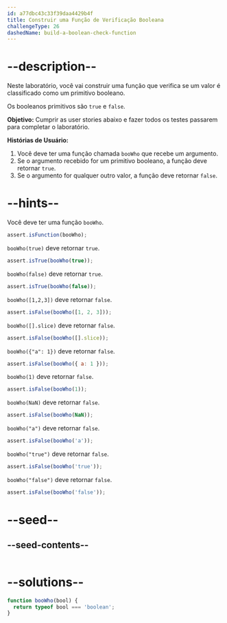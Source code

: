 ```yaml
---
id: a77dbc43c33f39daa4429b4f
title: Construir uma Função de Verificação Booleana
challengeType: 26
dashedName: build-a-boolean-check-function
---
```


# --description--

Neste laboratório, você vai construir uma função que verifica se um valor é classificado como um primitivo booleano.

Os booleanos primitivos são `true` e `false`.

**Objetivo:** Cumprir as user stories abaixo e fazer todos os testes passarem para completar o laboratório.

**Histórias de Usuário:**

1. Você deve ter uma função chamada `booWho` que recebe um argumento.
1. Se o argumento recebido for um primitivo booleano, a função deve retornar `true`.
1. Se o argumento for qualquer outro valor, a função deve retornar `false`.

# --hints--

Você deve ter uma função `booWho`.

```js
assert.isFunction(booWho);
```

`booWho(true)` deve retornar `true`.

```js
assert.isTrue(booWho(true));
```

`booWho(false)` deve retornar `true`.

```js
assert.isTrue(booWho(false));
```

`booWho([1,2,3])` deve retornar `false`.

```js
assert.isFalse(booWho([1, 2, 3]));
```

`booWho([].slice)` deve retornar `false`.

```js
assert.isFalse(booWho([].slice));
```

`booWho({"a": 1})` deve retornar `false`.

```js
assert.isFalse(booWho({ a: 1 }));
```

`booWho(1)` deve retornar `false`.

```js
assert.isFalse(booWho(1));
```

`booWho(NaN)` deve retornar `false`.

```js
assert.isFalse(booWho(NaN));
```

`booWho("a")` deve retornar `false`.

```js
assert.isFalse(booWho('a'));
```

`booWho("true")` deve retornar `false`.

```js
assert.isFalse(booWho('true'));
```

`booWho("false")` deve retornar `false`.

```js
assert.isFalse(booWho('false'));
```

# --seed--

## --seed-contents--

```js

```

# --solutions--

```js
function booWho(bool) {
  return typeof bool === 'boolean';
}

```

